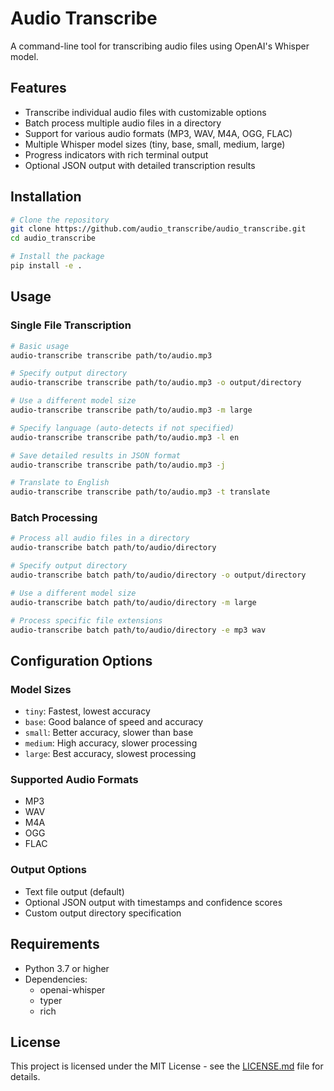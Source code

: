 # Audio Transcribe

A command-line tool for transcribing audio files using OpenAI's Whisper model.

## Features

- Transcribe individual audio files with customizable options
- Batch process multiple audio files in a directory
- Support for various audio formats (MP3, WAV, M4A, OGG, FLAC)
- Multiple Whisper model sizes (tiny, base, small, medium, large)
- Progress indicators with rich terminal output
- Optional JSON output with detailed transcription results

## Installation

```bash
# Clone the repository
git clone https://github.com/audio_transcribe/audio_transcribe.git
cd audio_transcribe

# Install the package
pip install -e .
```

## Usage

### Single File Transcription

```bash
# Basic usage
audio-transcribe transcribe path/to/audio.mp3

# Specify output directory
audio-transcribe transcribe path/to/audio.mp3 -o output/directory

# Use a different model size
audio-transcribe transcribe path/to/audio.mp3 -m large

# Specify language (auto-detects if not specified)
audio-transcribe transcribe path/to/audio.mp3 -l en

# Save detailed results in JSON format
audio-transcribe transcribe path/to/audio.mp3 -j

# Translate to English
audio-transcribe transcribe path/to/audio.mp3 -t translate
```

### Batch Processing

```bash
# Process all audio files in a directory
audio-transcribe batch path/to/audio/directory

# Specify output directory
audio-transcribe batch path/to/audio/directory -o output/directory

# Use a different model size
audio-transcribe batch path/to/audio/directory -m large

# Process specific file extensions
audio-transcribe batch path/to/audio/directory -e mp3 wav
```

## Configuration Options

### Model Sizes

- `tiny`: Fastest, lowest accuracy
- `base`: Good balance of speed and accuracy
- `small`: Better accuracy, slower than base
- `medium`: High accuracy, slower processing
- `large`: Best accuracy, slowest processing

### Supported Audio Formats

- MP3
- WAV
- M4A
- OGG
- FLAC

### Output Options

- Text file output (default)
- Optional JSON output with timestamps and confidence scores
- Custom output directory specification

## Requirements

- Python 3.7 or higher
- Dependencies:
  - openai-whisper
  - typer
  - rich

## License

This project is licensed under the MIT License - see the [LICENSE.md](LICENSE.md) file for details.
